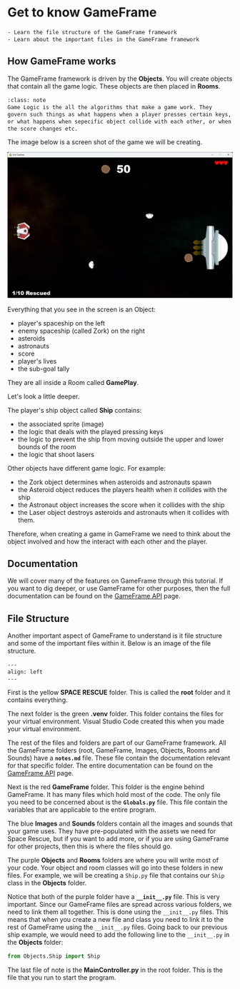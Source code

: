 # Get to know GameFrame

```{topic} In this lesson you will:
- Learn the file structure of the GameFrame framework
- Learn about the important files in the GameFrame framework
```

## How GameFrame works

The GameFrame framework is driven by the **Objects**. You will create objects that contain all the game logic. These objects are then placed in **Rooms**.

```{admonition} Game Logic
:class: note
Game Logic is the all the algorithms that make a game work. They govern such things as what happens when a player presses certain keys, or what happens when sepecific object collide with each other, or when the score changes etc.
```

The image below is a screen shot of the game we will be creating.

![Game Play](assets/img/game_play.png)

Everything that you see in the screen is an Object:

- player's spaceship on the left
- enemy spaceship (called Zork) on the right
- asteroids
- astronauts
- score
- player's lives
- the sub-goal tally

They are all inside a Room called **GamePlay**.

Let's look a little deeper.

The player's ship object called **Ship** contains:

- the associated sprite (image)
- the logic that deals with the played pressing keys
- the logic to prevent the ship from moving outside the upper and lower bounds of the room
- the logic that shoot lasers

Other objects have different game logic. For example:

- the Zork object determines when asteroids and astronauts spawn
- the Asteroid object reduces the players health when it collides with the ship
- the Astronaut object increases the score when it collides with the ship
- the Laser object destroys asteroids and astronauts when it collides with them.

Therefore, when creating a game in GameFrame we need to think about the object involved and how the interact with each other and the player.

## Documentation

We will cover many of the features on GameFrame through this tutorial. If you want to dig deeper, or use GameFrame for other purposes, then the full documentation can be found on the [GameFrame API](./documentation.md) page.

## File Structure

Another important aspect of GameFrame to understand is it file structure and some of the important files within it. Below is an image of the file structure.

```{figure} assets/img/file_structure.png
---
align: left
---
```

First is the yellow **SPACE RESCUE** folder. This is called the **root** folder and it contains everything.

The next folder is the green **.venv** folder. This folder contains the files for your virtual environment. Visual Studio Code created this when you made your virtual environment.

The rest of the files and folders are part of our GameFrame framework. All the GameFrame folders (root, GameFrame, Images, Objects, Rooms and Sounds) have a **`notes.md`** file. These file contain the documentation relevant for that specific folder. The entire documentation can be found on the [GameFrame API](./documentation.md) page.

Next is the red **GameFrame** folder. This folder is the engine behind GameFrame. It has many files which hold most of the code. The only file you need to be concerned about is the **`Globals.py`** file. This file contain the variables that are applicable to the entire program.

The blue **Images** and **Sounds** folders contain all the images and sounds that your game uses. They have pre-populated with the assets we need for Space Rescue, but if you want to add more, or if you are using GameFrame for other projects, then this is where the files should go.

The purple **Objects** and **Rooms** folders are where you will write most of your code. Your object and room classes will go into these folders in new files. For example, we will be creating a `Ship.py` file that contains our `Ship` class in the **Objects** folder.

Notice that both of the purple folder have a **`__init__.py`** file. This is very important. Since our GameFrame files are spread across various folders, we need to link them all together. This is done using the `__init__.py` files. This means that when you create a new file and class you need to link it to the rest of GameFrame using the `__init__.py` files. Going back to our previous ship example, we would need to add the following line to the `__init__.py` in the **Objects** folder:

``` python
from Objects.Ship import Ship
```

The last file of note is the **MainController.py** in the root folder. This is the file that you run to start the program.
